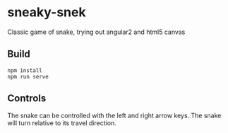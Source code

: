 # sneaky-snek
Classic game of snake, trying out angular2 and html5 canvas

## Build

    npm install
    npm run serve
    
## Controls

The snake can be controlled with the left and right arrow keys. The snake will turn relative to its travel direction.
